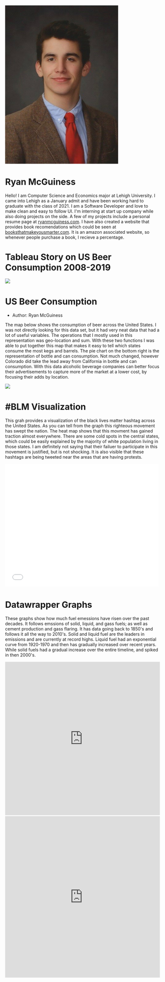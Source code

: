 ![Profile Photo](./img_profile.jpg)

# Ryan McGuiness

Hello! I am Computer Science and Economics major at Lehigh University.
I came into Lehigh as a January admit and have been working hard to graduate with the class of 2021.
I am a Software Developer and love to make clean and easy to follow UI.
I'm interning at start up company while also doing projects on the side.
A few of my projects include a personal resume page at [ryanmcguiness.com](https://ryanmcguiness.com).
I have also created a website that provides book recomendations which could be seen at [booksthatmakeyousmarter.com](https://booksthatmakeyousmarter.com). It is an amazon associated website, so whenever people purchase a book, I recieve a percentage.

# Tableau Story on US Beer Consumption 2008-2019

<div class='tableauPlaceholder' id='viz1596414876013' style='position: relative'>
<noscript>
<a href='https:&#47;&#47;rymcguin.github.io&#47;'>
<img alt=' ' src='https:&#47;&#47;public.tableau.com&#47;static&#47;images&#47;4K&#47;4K5P8KYBW&#47;1_rss.png' style='border: none' />
</a>
</noscript>
<object class='tableauViz'  style='display:none;'>
<param name='host_url' value='https%3A%2F%2Fpublic.tableau.com%2F'/> 
<param name='embed_code_version' value='3' /> 
<param name='path' value='shared&#47;4K5P8KYBW' /> 
<param name='toolbar' value='yes' />
<param name='static_image' value='https:&#47;&#47;public.tableau.com&#47;static&#47;images&#47;4K&#47;4K5P8KYBW&#47;1.png' /> 
<param name='animate_transition' value='yes' />
<param name='display_static_image' value='yes' />
<param name='display_spinner' value='yes' />
<param name='display_overlay' value='yes' />
<param name='display_count' value='yes' />
<param name='language' value='en' />
<param name='filter' value='publish=yes' />
</object>
</div>                


# US Beer Consumption

- Author: Ryan McGuiness

The map below shows the consumption of beer across the United States. I was not directly looking for this data set, but it had very neat data that had a lot of useful variables. The operations that I mostly used in this representation was geo-location and sum. With these two functions I was able to put together this map that makes it easy to tell which states consume the most kegs and barrels. The pie chart on the bottom right is the representation of bottle and can consumption. Not much changed, however Colorado did take the lead away from California in bottle and can consumption. With this data alcoholic beverage companies can better focus their advertisements to capture more of the market at a lower cost, by focusing their adds by location.

<div class='tableauPlaceholder' id='viz1596145574060' style='position: relative'>
<noscript>
<a href='https:&#47;&#47;rymcguin.github.io&#47;'>
<img alt=' ' src='https:&#47;&#47;public.tableau.com&#47;static&#47;images&#47;2R&#47;2R5ZC88BB&#47;1_rss.png' style='border: none' />
</a>
</noscript>
<object class='tableauViz'  style='display:none;'>
<param name='host_url' value='https%3A%2F%2Fpublic.tableau.com%2F' /> 
<param name='embed_code_version' value='3' /> 
<param name='path' value='shared&#47;2R5ZC88BB' /> 
<param name='toolbar' value='yes' />
<param name='static_image' value='https:&#47;&#47;public.tableau.com&#47;static&#47;images&#47;2R&#47;2R5ZC88BB&#47;1.png' /> 
<param name='animate_transition' value='yes' />
<param name='display_static_image' value='yes' />
<param name='display_spinner' value='yes' />
<param name='display_overlay' value='yes' />
<param name='display_count' value='yes' />
<param name='language' value='en' />
<param name='filter' value='publish=yes' />
</object>
</div>               
 


# #BLM Visualization

This grah provides a visualization of the black lives matter hashtag across the United States. As you can tell from the graph this righteous movement has swept the nation. The heat map shows that this movment has gained traction almost everywhere. There are some cold spots in the central states, which could be easily explained by the majority of white population living in those states. I am definitely not saying that their failuer to participate in this movement is justified, but is not shocking. It is also visible that these hashtags are being tweeted near the areas that are having protests.

<div class="embed-container">
<iframe width="500" height="400" frameborder="0" scrolling="no" marginheight="0" marginwidth="0" title="BLM Movement" src="//lu.maps.arcgis.com/apps/Embed/index.html?webmap=5f390d2037fd44c597c48152b7722d36&extent=-135.4639,21.5808,-41.7725,57.2582&zoom=true&previewImage=true&scale=true&disable_scroll=true&theme=dark">
</iframe>
</div>


# Datawrapper Graphs
These graphs show how much fuel emessions have risen over the past decades. It follows emssions of solid, liquid, and gass fuels; as well as cement production and gass flaring. It has data going back to 1850's and follows it all the way to 2010's. Solid and liquid fuel are the leaders in emissions and are currently at record highs. Liquid fuel had an exponential curve from 1920-1970 and then has gradually increased over recent years. While solid fuels had a gradual increase over the entire timeline, and spiked in then 2000's. 

<iframe title="Line chart of Emissions " aria-label="Interactive line chart" id="datawrapper-chart-wq3XN" src="https://datawrapper.dwcdn.net/wq3XN/1/" scrolling="no" frameborder="0" style="width: 0; min-width: 100% !important; border: none;" height="500"></iframe>

<iframe title="Column Chart of Global Emissions" aria-label="chart" id="datawrapper-chart-hVImG" src="https://datawrapper.dwcdn.net/hVImG/1/" scrolling="no" frameborder="0" style="width: 0; min-width: 100% !important; border: none;" height="526">
</iframe>

